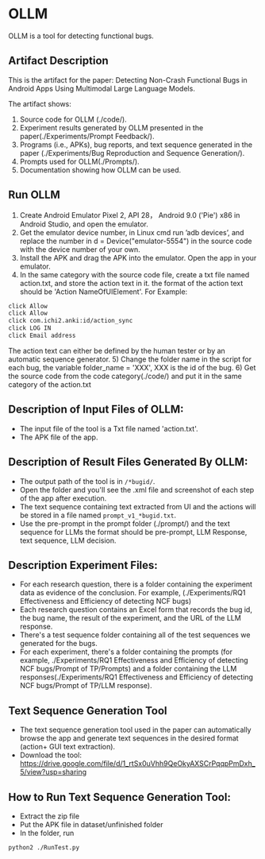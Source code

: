 # OLLM
OLLM is a tool for detecting functional bugs.


## Artifact Description
This is the artifact for the paper: Detecting Non-Crash Functional Bugs in Android Apps Using Multimodal Large Language Models.

The artifact shows:

1) Source code for OLLM (./code/).
2) Experiment results generated by OLLM presented in the paper(./Experiments/Prompt Feedback/).
3) Programs (i.e., APKs), bug reports, and text sequence generated in the paper (./Experiments/Bug Reproduction and Sequence Generation/).
4) Prompts used for OLLM(./Prompts/).
5) Documentation showing how OLLM can be used.


## Run OLLM
1) Create Android Emulator Pixel 2, API 28， Android 9.0 ('Pie') x86 in Android Studio, and open the emulator.
2) Get the emulator device number, in Linux cmd run ’adb devices’, and replace the number in d = Device("emulator-5554") in the source code with the device number of your own.
3) Install the APK and drag the APK into the emulator. Open the app in your emulator.
4) In the same category with the source code file, create a txt file named action.txt, and store the action text in it. the format of the action text should be 'Action NameOfUIElement'.
   For Example:
```sh
click Allow
click Allow
click com.ichi2.anki:id/action_sync
click LOG IN
click Email address
```
The action text can either be defined by the human tester or by an automatic sequence generator.
5) Change the folder name in the script for each bug, the variable folder_name = 'XXX', XXX is the id of the bug.
6) Get the source code from the code category(./code/) and put it in the same category of the action.txt


## Description of Input Files of OLLM:
* The input file of the tool is a Txt file named 'action.txt'.
* The APK file of the app.


## Description of Result Files Generated By OLLM:
* The output path of the tool is in ``/*bugid/``.
* Open the folder and you'll see the .xml file and screenshot of each step of the app after execution.
* The text sequence containing text extracted from UI and the actions will be stored in a file named ``prompt_v1_*bugid.txt``.
* Use the pre-prompt in the prompt folder (./prompt/) and the text sequence for LLMs the format should be pre-prompt, LLM Response, text sequence, LLM decision.

## Description Experiment Files:
* For each research question, there is a folder containing the experiment data as evidence of the conclusion. For example, (./Experiments/RQ1 Effectiveness and Efficiency of detecting NCF bugs)
* Each research question contains an Excel form that records the bug id, the bug name, the result of the experiment, and the URL of the LLM response.
* There's a test sequence folder containing all of the test sequences we generated for the bugs.
* For each experiment, there's a folder containing the prompts (for example, ./Experiments/RQ1 Effectiveness and Efficiency of detecting NCF bugs/Prompt of TP/Prompts) and a folder containing the LLM responses(./Experiments/RQ1 Effectiveness and Efficiency of detecting NCF bugs/Prompt of TP/LLM response).

## Text Sequence Generation Tool
* The text sequence generation tool used in the paper can automatically browse the app and generate text sequences in the desired format (action+ GUI text extraction).
* Download the tool: https://drive.google.com/file/d/1_rtSx0uVhh9QeOkyAXSCrPqqpPmDxh_5/view?usp=sharing

## How to Run Text Sequence Generation Tool:
* Extract the zip file
* Put the APK file in dataset/unfinished folder
* In the folder, run 
```sh
python2 ./RunTest.py
```
